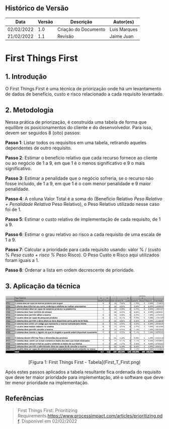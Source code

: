 ## Histórico de Versão

| Data       | Versão | Descrição            | Autor(es)    |
| ---------- | ------ | -------------------- | ------------ |
| 02/02/2022 | 1.0    | Criação do Documento | Luis Marques |
| 21/02/2022 | 1.1    | Revisão | Jaime Juan |

# First Things First

## 1. Introdução

O First Things First é uma técnica de priorização onde há um levantamento de dados de beneficio, custo e risco relacionado a cada requisito levantado.

## 2. Metodologia

Nessa prática de priorização, é construída uma tabela de forma que equilibre os posicionamentos do cliente e do desenvolvedor. Para isso, devem ser seguidos 8 (oito) passos:

**Passo 1**: Listar todos os requisitos em uma tabela, retirando aqueles dependentes de outro requisito.

**Passo 2**: Estimar o benefício relativo que cada recurso fornece ao cliente ou ao negócio de 1 a 9, em que 1 é o menos significativo e 9 o mais significativo.

**Passo 3**: Estimar a penalidade que o negócio sofreria, se o recurso não fosse incluído, de 1 a 9, em que 1 é o com menor penalidade e 9 maior penalidade.

**Passo 4**: A coluna Valor Total é a soma do (Benefício Relativo _Peso Relativo + Penalidade Relativa_ Peso Relativo), o Peso Relativo utilizado nesse caso foi de 1.

**Passo 5**: Estimar o custo relativo de implementação de cada requisito, de 1 a 9.

**Passo 6**: Estimar o grau relativo ao risco a cada requisito de uma escala de 1 a 9.

**Passo 7**: Calcular a prioridade para cada requisito usando: valor % / (custo % _Peso custo + risco %_ Peso Risco). O Peso Custo e Risco aqui utilizados foram iguais a 1.

**Passo 8**: Ordenar a lista em ordem decrescente de prioridade.

## 3. Aplicação da técnica

![TabelaFTF](First_T_First.png)

<center>[Figura 1: First Things First - Tabela](First_T_First.png)</center>

Após estes passos aplicados a tabela resultante fica ordenada do requisito que deve ter maior prioridade para implementação, até o software que deve ter menor prioridade na implementação.

## Referências

> First Things First: Prioritizing Requirements.<https://www.processimpact.com/articles/prioritizing.pdf>. Disponivel em 02/02/2022
